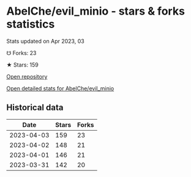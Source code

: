 # AbelChe/evil_minio - stars & forks statistics

Stats updated on Apr 2023, 03

☋ Forks: 23

★ Stars: 159

[Open repository](https://github.com/AbelChe/evil_minio)

[Open detailed stats for AbelChe/evil_minio](https://reviewgithub.com/rep/AbelChe/evil_minio)

## Historical data
| Date | Stars | Forks |
|------|-------|-------|
| 2023-04-03 | 159 | 23 | 
| 2023-04-02 | 148 | 21 | 
| 2023-04-01 | 146 | 21 | 
| 2023-03-31 | 142 | 20 | 

